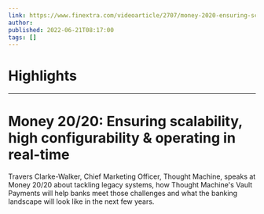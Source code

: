 ```yaml
---
link: https://www.finextra.com/videoarticle/2707/money-2020-ensuring-scalability-high-configurability--operating-in-real-time?utm_medium=rssfinextra&utm_source=finextrafeed
author: 
published: 2022-06-21T08:17:00
tags: []
---
```

# Highlights


---
# Money 20/20: Ensuring scalability, high configurability & operating in real-time
Travers Clarke-Walker, Chief Marketing Officer, Thought Machine, speaks at Money 20/20 about tackling legacy systems, how Thought Machine's Vault Payments will help banks meet those challenges and what the banking landscape will look like in the next few years.